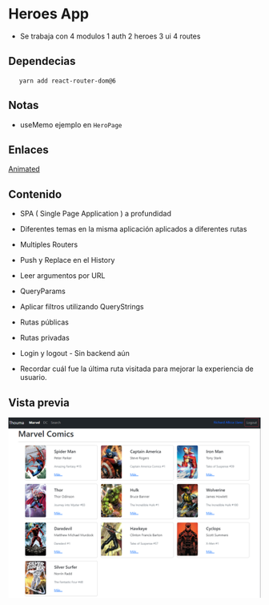 # Heroes App

- Se trabaja con 4 modulos
  1 auth
  2 heroes
  3 ui
  4 routes

## Dependecias

   ```modulos
      yarn add react-router-dom@6
   ```

## Notas

- useMemo ejemplo en `HeroPage`

## Enlaces

[Animated](https://animate.style/)

## Contenido

- SPA ( Single Page Application ) a profundidad

- Diferentes temas en la misma aplicación aplicados a diferentes rutas

- Multiples Routers

- Push y Replace en el History

- Leer argumentos por URL

- QueryParams

- Aplicar filtros utilizando QueryStrings

- Rutas públicas

- Rutas privadas

- Login y logout - Sin backend aún

- Recordar cuál fue la última ruta visitada para mejorar la experiencia de usuario.

## Vista previa

![Usuario Logeado](/public/Captura%20de%20pantalla%202023-03-12%20094932.png)
